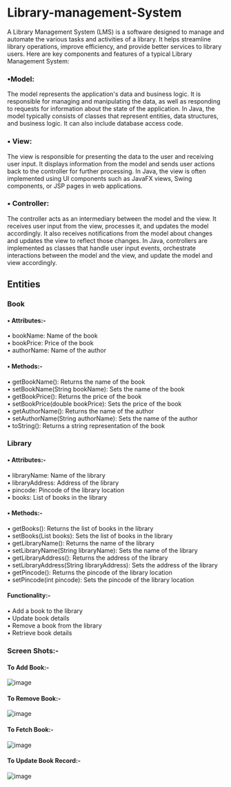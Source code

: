 # Library-management-System
A Library Management System (LMS) is a software designed to manage and automate the various tasks and activities of a library. It helps streamline library operations, improve efficiency, and provide better services to library users. Here are key components and features of a typical Library Management System:

### •Model:
The model represents the application's data and business logic. It is responsible for managing and manipulating the data, as well as responding to requests for information about the state of the application.
In Java, the model typically consists of classes that represent entities, data structures, and business logic. It can also include database access code.

### • View:
The view is responsible for presenting the data to the user and receiving user input. It displays information from the model and sends user actions back to the controller for further processing.
In Java, the view is often implemented using UI components such as JavaFX views, Swing components, or JSP pages in web applications.

### • Controller:
The controller acts as an intermediary between the model and the view. It receives user input from the view, processes it, and updates the model accordingly. It also receives notifications from the model about changes and updates the view to reflect those changes.
In Java, controllers are implemented as classes that handle user input events, orchestrate interactions between the model and the view, and update the model and view accordingly.

## Entities
### Book
#### • Attributes:-
• bookName: Name of the book  
• bookPrice: Price of the book  
• authorName: Name of the author  

#### • Methods:-
• getBookName(): Returns the name of the book  
• setBookName(String bookName): Sets the name of the book  
• getBookPrice(): Returns the price of the book  
• setBookPrice(double bookPrice): Sets the price of the book  
• getAuthorName(): Returns the name of the author  
• setAuthorName(String authorName): Sets the name of the author  
• toString(): Returns a string representation of the book  

### Library
#### • Attributes:-
• libraryName: Name of the library    
• libraryAddress: Address of the library    
• pincode: Pincode of the library location  
• books: List of books in the library 

#### • Methods:-
• getBooks(): Returns the list of books in the library  
• setBooks(List<Book> books): Sets the list of books in the library  
• getLibraryName(): Returns the name of the library  
• setLibraryName(String libraryName): Sets the name of the library  
• getLibraryAddress(): Returns the address of the library  
• setLibraryAddress(String libraryAddress): Sets the address of the library  
• getPincode(): Returns the pincode of the library location  
• setPincode(int pincode): Sets the pincode of the library location  

#### Functionality:-
• Add a book to the library
</br>
• Update book details </br>
• Remove a book from the library </br>
• Retrieve book details

### Screen Shots:-
#### To Add Book:-

![image](https://github.com/AmarGupta2503/Library-management-System2/assets/162796574/ab95e0a5-3c11-4619-8f3a-0d3d02bfa3d8)

#### To Remove Book:-


![image](https://github.com/AmarGupta2503/Library-management-System2/assets/162796574/06c067c9-bbb8-4c43-aaaf-9a2cc321329e)

#### To Fetch Book:-


![image](https://github.com/AmarGupta2503/Library-management-System2/assets/162796574/06af2bac-647d-4bc2-8e95-7857da7cd8a9)

#### To Update Book Record:-


![image](https://github.com/AmarGupta2503/Library-management-System2/assets/162796574/7e5873f3-8118-4fa0-a3dd-f98ed5a6f0f2)




